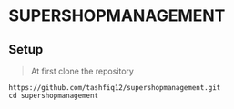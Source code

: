 # SUPERSHOPMANAGEMENT

## Setup
> At first clone the repository
```
https://github.com/tashfiq12/supershopmanagement.git
cd supershopmanagement
```
